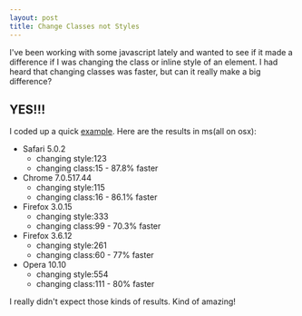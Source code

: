 ```yaml
---
layout: post
title: Change Classes not Styles
---
```


I've been working with some javascript lately and wanted to see if it made a difference if I was changing the class or inline style of an element.  I had heard that changing classes was faster, but can it really make a big difference?

## YES!!!

I coded up a quick [example](https://gist.github.com/663556). Here are the results in ms(all on osx):
<ul>
  <li>Safari 5.0.2
        <ul>
          <li>changing style:123</li>
          <li>changing class:15 - 87.8% faster</li>
        </ul>
  </li>
  <li>Chrome 7.0.517.44
        <ul>
          <li>changing style:115</li>
          <li>changing class:16 - 86.1% faster</li>
        </ul>
  </li>
  <li>Firefox 3.0.15
        <ul>
          <li>changing style:333</li>
          <li>changing class:99 - 70.3% faster</li>
        </ul>
  </li>
  <li>Firefox 3.6.12
        <ul>
          <li>changing style:261</li>
          <li>changing class:60 - 77% faster</li>
        </ul>
  </li>
  <li>Opera 10.10
        <ul>
          <li>changing style:554</li>
          <li>changing class:111 - 80% faster</li>
        </ul>
  </li>
</ul>

I really didn't expect those kinds of results. Kind of amazing!
